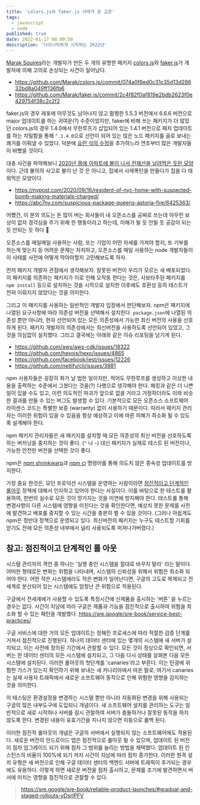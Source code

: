 ```yaml
---
title: 'colors.js와 faker.js 사태가 준 교훈'
tags:
  - javascript
  - node
published: true
date: 2022-01-17 08:09:50
description: '다이나믹하게 시작하는 2022년'
---
```


[Marak Squires](https://github.com/marak)라는 개발자가 만든 두 개의 유명한 패키지 [colors.js](https://github.com/Marak/colors.js/)와 [faker.js](https://github.com/Marak/faker.js)가 개발자에 의해 고의로 손상되는 사건이 일어났다.

- https://github.com/Marak/colors.js/commit/074a0f8ed0c31c35d13d28632bd8a049ff136fb6
- https://github.com/Marak/faker.js/commit/2c4f82f0af819e2bdb2623f0e429754f38c2c2f2

faker.js의 경우 레포에 아무것도 남아나지 않고 멀쩡한 5.5.3 버전에서 6.6.6 버전으로 major 업데이트를 하는 귀여운(?) 수준이었지만, faker에 비해 쓰는 패키지가 더 많았던 colors.js의 경우 1.4.0에서 무한루프가 삽입되어 있는 1.4.1 버전으로 패치 업데이트를 하는 치밀함을 통해 `^.1.4.0`으로 선언이 되어 있는 많은 노드 패키지를 골로 보내는 쾌거를 이뤄낼 수 있었다. 덕분에 [요런 식의 수정](https://github.com/aws/aws-cdk/pull/18324/commits/9802d23b0359d3089dadc1b75e20db3b97a09921)을 추가하느라 연초부터 많은 개발자들이 바빴을 것이다. 

대충 사건을 파악해보니 [2020년 쯤에 아파트에 불이 나서 전재산을 날려먹은 듯한 모양](https://twitter.com/marak/status/1320465599319990272) 이다. 근데 불의의 사고로 불이 난 것 은 아니고, 집에서 사제폭탄을 만들다가 집을 다 태워먹은 모양이다.

- https://nypost.com/2020/09/16/resident-of-nyc-home-with-suspected-bomb-making-materials-charged/
- https://abc7ny.com/suspicious-package-queens-astoria-fire/6425363/

어쨌건, 이 분의 의도는 돈 많이 버는 회사들이 내 오픈소스를 공짜로 쓰는데 아무런 보상이 없자 경각심을 주기 위해 한 행동이라고 하는데, 이해가 될 듯 안될 듯 공감이 되는듯 안되는 듯 하다 🤔

오픈소스를 매일매일 사용하는 사람, 또는 기업이 어떤 자세를 가져야 할지, 또 기부를 하는게 맞는지 등 어려운 문제는 차치하고, 오픈소스를 매일 사용하는 node 개발자들이 이 사태를 사전에 어떻게 막아야할지 고민해보도록 하자.

먼저 패키지 개발자 관점에서 생각해보자. 잘못된 버전이 우리가 모르는 새 배포되었다. 이 패키지를 의존하는 패키지가 이로 인해 오작동 한다는 것은, 사보타주된 패키지를 `npm install` 등으로 설치하는 것을 시작으로 설치한 이후에도 호환성 등의 테스트가 전혀 이뤄지지 않았다는 것을 의미한다. 

그리고 이 패키지를 사용하는 일반적인 개발자 입장에서 판단해보자. npm은 패키지에 나열된 요구사항에 따라 의존성 버전을 선택해서 설치한다. `package.json`에 나열된 의존성 뿐만 아니라, 현자 선언되어 있는 모든 의존성에서 가능한 최신 버전의 사용을 선호하게 된다. 패키지 개발자의 의존성에서는 최신버전을 사용하도록 선언되어 있었고, 그것을 의심없이 설치했다. 그리고 결국에는 아래와 같은 이슈 리포팅을 남기게 된다.

- https://github.com/aws/aws-cdk/issues/18322
- https://github.com/hexojs/hexo/issues/4865
- https://github.com/facebook/jest/issues/12226
- https://github.com/netlify/cli/issues/3981

npm 사용자들은 굉장히 화가 날 법한 일이지만, 적어도 무한루프를 생성하고 이상한 내용을 출력하는 수준에서 그쳤다는 것을(?) 다행으로 생각해야 한다. 해킹과 같은 더 나쁜 일이 있을 수도 있고, 이런 의도적인 파괴가 앞으로 없을 거라고 가정하더라도 이와 비슷한 결과를 만들 수 있는 버그도 발생할 수 있다. 기본적으로 모든 오픈소스 소프트웨어 라이센스 코드는 특별한 보증 (warranty) 없이 사용하기 때문이다. 따라서 패키지 관리자는 이러한 위험이 있을 수 있음을 항상 예상하고 이에 따른 피해가 최소화 될 수 있도록 설계해야 한다.

npm 패키지 관리자들은 새 패키지를 설치할 때 모든 의존성의 최신 버전을 선호하도록 하는 버저닝을 중지하는 것이 좋다. (`^` 나 `~`) 대신 패키지가 실제로 테스트 된 버전이나, 가능한 안전한 버전을 선택한 것이 좋다. 

npm은 [npm shrinkwarp](https://docs.npmjs.com/cli/v8/commands/npm-shrinkwrap)과 [npm ci](https://docs.npmjs.com/cli/v8/commands/npm-ci) 명령어를 통해 의도치 않은 종속성 업데이트를 방지한다. 

가장 중요 한것은, 모던 프로덕션 시스템을 운영하는 사람이라면 [점진적이고 단계적인 롤아웃](https://sre.google/sre-book/reliable-product-launches/#gradual-and-staged-rollouts-yDsrIPFV) 정책에 대해서 인지하고 있어야 한다는 사실이다. 이를 바탕으로 한 테스트를 활용하여, 한번의 실수로 모든 것이 망가지는 것을 미연에 방지해야 한다. 테스트롤 통해 변경사항이 다른 시스템에 영향을 미친다는 것을 확인한다면, 예상치 못한 문제를 사전에 발견하고 배포를 중지할 수 있는 시간을 충분히 벌 수 있을 것이다. (그러나 아쉽게도 npm은 정반대 정책으로 운영되고 있다. 최신버전의 패키지는 누구도 테스트할 기회를 얻기도 전에 모든 의존성 내부에서 널리 사용되도록 퍼져나가버렸다.)

## 참고: 점진적이고 단계적인 롤 아웃

시스템 관리자의 격언 중 하나는 '실행 중인 시스템을 절대로 바꾸지 말라' 라는 말이다. 어떠한 형태로든 변화는 위험을 나타내며, 시스템의 신뢰성을 위해서 위험은 최소화 되어야 한다. 어떤 작은 시스템에라도 작은 변화가 일어난다면, 구글의 고도로 복제되고 전세계로 분산되어 있는 시스템에도 엄청난 큰 위험으로 적용된다.

구글에서 전세계에가 사용할 수 있도록 특정시간에 신제품을 출시하는 '버튼' 을 누르는 경우는 없다. 시간이 지남에 따라 구글은 제품과 기능을 점진적으로 출시하여 위험을 최소화 할 수 있는 패턴을 개발했다. https://sre.google/sre-book/service-best-practices/

구글 서비스에 대한 거의 모든 업데이트는 정해진 프로세스에 따라 적절한 검증 단계를 거쳐서 점진적으로 진행된다. 하나의 데이터 센터에 있는 몇개의 시스템에 새 서버가 설치되고, 이는 사전에 정의된 기간에서 관찰할 수 있다. 모든 것이 정상으로 확인되면, 서버는 한 데이터 센터의 모든 시스템에 설치되고, 그 다음 다시 상태를 살펴본 다음 모든 시스템에 설치된다. 이러한 롤아웃의 첫단계를 'canaries'라고 부른다. 이는 탄광에 위험한 가스가 있는지 확인하기 위해 보내는 새 카나리아에서 따온 말로, 여기서 canaries는 실제 사용자 트래픽에서 새로운 소프트웨어 동작으로 인해 위험한 영향을 감지하는 것을 의미한다.

이 테스팅은 환경설정을 변경하는 시스템 뿐만 아니라 자동화된 변경을 위해 사용되는 구글의 많은 내부도구에 도입되니 개념이다. 새 소프트웨어 설치를 관리하는 도구는 일반적으로 새로 시작하나 서버를 잠시 관찰하여 서버가 충돌하거나 잘못된 동작을 하지 않도록 한다. 변경된 내용이 유효기간을 지나지 않으면 자동으로 롤백 된다. 

이러한 점진적 롤아웃의 개념은 구글의 서버에서 실행되지 않는 소프트웨어에도 적용된다. 새로운 버전의 안드로이드 앱은 점진적으로 롤아웃 될 수 있으며, 업데이트 된 버전이 점차 업그레이드 되기 위해 점차 그 범위를 늘리는 방법을 채택했다. 업데이트 된 인스턴스의 비율이 100%에 되기 까지 시간이 지남에 따라 점차 증가한다. 이러한 원격 설치 유형은 새 버전으로 인해 구글 데이터 센터의 백엔드 서버에 트래픽이 추가되는 경우에도 유용하다. 이렇게 하면 새로운 버전을 점차 출시하고, 문제를 조기에 발견하면서 버서에 미치는 영향을 점진적으로 관찰할 수 있다.

> https://sre.google/sre-book/reliable-product-launches/#gradual-and-staged-rollouts-yDsrIPFV


